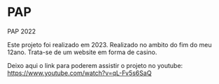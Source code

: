 # PAP
PAP 2022


Este projeto foi realizado em 2023.
Realizado no ambito do fim do meu 12ano.
Trata-se de um website em forma de casino.


Deixo aqui o link para poderem assistir o projeto no youtube:
https://www.youtube.com/watch?v=qL-Fv5s6SaQ
